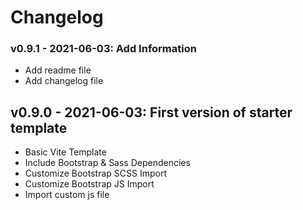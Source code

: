 # Changelog


### v0.9.1 - 2021-06-03: Add Information
* Add readme file
* Add changelog file

## v0.9.0 - 2021-06-03: First version of starter template
* Basic Vite Template
* Include Bootstrap & Sass Dependencies
* Customize Bootstrap SCSS Import
* Customize Bootstrap JS Import
* Import custom js file
